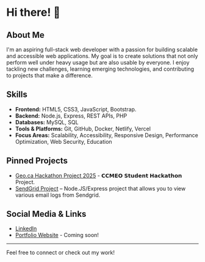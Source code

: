 # Hi there! 👋

## About Me

I'm an aspiring full-stack web developer with a passion for building scalable and accessible web applications. My goal is to create solutions that not only perform well under heavy usage but are also usable by everyone. I enjoy tackling new challenges, learning emerging technologies, and contributing to projects that make a difference.

## Skills

- **Frontend:** HTML5, CSS3, JavaScript, Bootstrap.
- **Backend:** Node.js, Express, REST APIs, PHP
- **Databases:** MySQL, SQL
- **Tools & Platforms:** Git, GitHub, Docker, Netlify, Vercel
- **Focus Areas:** Scalability, Accessibility, Responsive Design, Performance Optimization, Web Security, Education

## Pinned Projects

- [Geo.ca Hackathon Project 2025](https://github.com/TornadoWise/TornadoWise) - 𝗖𝗖𝗠𝗘𝗢 𝗦𝘁𝘂𝗱𝗲𝗻𝘁 𝗛𝗮𝗰𝗸𝗮𝘁𝗵𝗼𝗻 Project.
- [SendGrid Project](https://github.com/malcolmjr96/sendgrid) – Node.JS/Express project that allows you to view various email logs from Sendgrid.

## Social Media & Links

- [LinkedIn](https://www.linkedin.com/in/malcolm-melbourne/)
- [Portfolio Website](https://github.com/malcolmjr96) - Coming soon!

---

Feel free to connect or check out my work!
